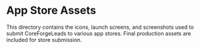 # App Store Assets

This directory contains the icons, launch screens, and screenshots used to submit CoreForgeLeads to various app stores. Final production assets are included for store submission.
